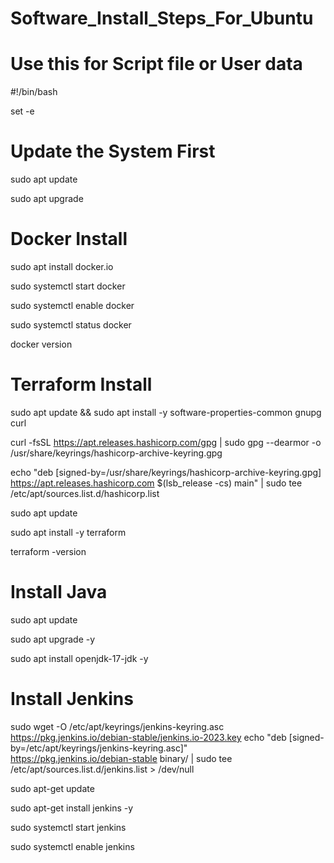 # Software_Install_Steps_For_Ubuntu


# Use this for Script file or User data
#!/bin/bash 

set -e

# Update the System First

sudo apt update

sudo apt upgrade


# Docker Install

sudo apt install docker.io

sudo systemctl start docker

sudo systemctl enable docker

sudo systemctl status docker

docker version


# Terraform Install

sudo apt update && sudo apt install -y software-properties-common gnupg curl

curl -fsSL https://apt.releases.hashicorp.com/gpg | sudo gpg --dearmor -o /usr/share/keyrings/hashicorp-archive-keyring.gpg

echo "deb [signed-by=/usr/share/keyrings/hashicorp-archive-keyring.gpg] https://apt.releases.hashicorp.com $(lsb_release -cs) main" | sudo tee /etc/apt/sources.list.d/hashicorp.list

sudo apt update

sudo apt install -y terraform

terraform -version


# Install Java

sudo apt update

sudo apt upgrade -y

sudo apt install openjdk-17-jdk -y


# Install Jenkins

sudo wget -O /etc/apt/keyrings/jenkins-keyring.asc \
  https://pkg.jenkins.io/debian-stable/jenkins.io-2023.key
echo "deb [signed-by=/etc/apt/keyrings/jenkins-keyring.asc]" \
  https://pkg.jenkins.io/debian-stable binary/ | sudo tee \
  /etc/apt/sources.list.d/jenkins.list > /dev/null

sudo apt-get update

sudo apt-get install jenkins -y

sudo systemctl start jenkins

sudo systemctl enable jenkins


